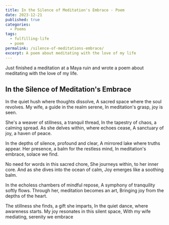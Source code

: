 ```yaml
---
title: In the Silence of Meditation's Embrace - Poem
date: 2023-12-21
published: true
categories:
  - Poems
tags:
  - fulfilling-life
  - poem
permalink: /silence-of-meditations-embrace/
excerpt: A poem about meditating with the love of my life
---
```

Just finished a meditation at a Maya ruin and wrote a poem about meditating with the love of my life.

## In the Silence of Meditation's Embrace

In the quiet hush where thoughts dissolve,
A sacred space where the soul revolves.
My wife, a guide in the realm serene,
In meditation's grasp, joy is seen.

She's a weaver of stillness, a tranquil thread,
In the tapestry of chaos, a calming spread.
As she delves within, where echoes cease,
A sanctuary of joy, a haven of peace.

In the depths of silence, profound and clear,
A mirrored lake where truths appear.
Her presence, a balm for the restless mind,
In meditation's embrace, solace we find.

No need for words in this sacred chore,
She journeys within, to her inner core.
And as she dives into the ocean of calm,
Joy emerges like a soothing balm.

In the echoless chambers of mindful repose,
A symphony of tranquility softly flows.
Through her, meditation becomes an art,
Bringing joy from the depths of the heart.

The stillness she finds, a gift she imparts,
In the quiet dance, where awareness starts.
My joy resonates in this silent space,
With my wife mediating, serenity we embrace